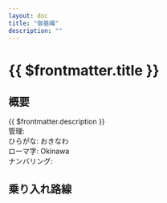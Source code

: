 ```yaml
---
layout: doc
title: "御基縄"
description: ""
---
```



# {{ $frontmatter.title }} <ViewinMap />
<!-- ![駅の写真の説明](駅の写真のURL) -->

## 概要
{{ $frontmatter.description }}  
管理:   
ひらがな: おきなわ  
ローマ字: Okinawa  
ナンバリング: <Numberling />

## 乗り入れ路線
<LineInfo />